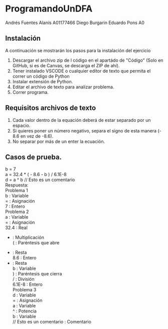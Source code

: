 # ProgramandoUnDFA
Andrés Fuentes Alanís A01177466
Diego Burgarin
Eduardo Pons A0

## Instalación
A continuación se mostrarán los pasos para la instalación del ejercicio
1. Descargar el archivo zip de l código en el apartádo de "Código" (Solo en GitHub, si es de Canvas, se descarga el ZIP de ahí).
2. Tener instalado VSCODE o cualquier editor de texto que permita el correr un código de Python
3. Instalar extensión de Python. 
4. Editar el archivo de texto para analizar problema. 
5. Correr programa.

## Requisitos archivos de texto
1. Cada valor dentro de la equación deberá de estar separado por un espacio. 
2. Si quieres poner un número negativo, separa el signo de esta manera (- 8.6 en vez de -8.6).
3. No separar por más de un enter la ecuación. 

## Casos de prueba.
b = 7 <br />
a = 32.4 * ( - 8.6 - b ) / 6.1E-8 <br />
d = a ^ b // Esto es un comentario <br />
Respuesta: <br />
Problema 1 <br />
b : Variable <br />
= : Asignación <br />
7 : Entero <br />
Problema 2 <br />
a : Variable <br />
= : Asignación <br />
32.4 : Real <br />
* : Multiplicación <br />
( : Paréntesis que abre <br />
- : Resta <br />
8.6 : Entero <br />
- : Resta <br />
b : Variable <br />
) : Paréntesis que cierra <br />
/ : División <br />
6.1E-8 : Entero <br />
Problema 3 <br />
d : Variable <br />
= : Asignación <br />
a : Variable <br />
^ : Potencia <br />
b : Variable <br />
// Esto es un comentario : Comentario
